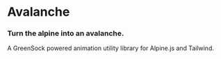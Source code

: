 # Avalanche

### Turn the alpine into an avalanche.

A GreenSock powered animation utility library for Alpine.js and Tailwind.
